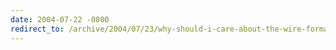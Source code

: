 ```yaml
---
date: 2004-07-22 -0800
redirect_to: /archive/2004/07/23/why-should-i-care-about-the-wire-format-in-soap.aspx/
---
```

